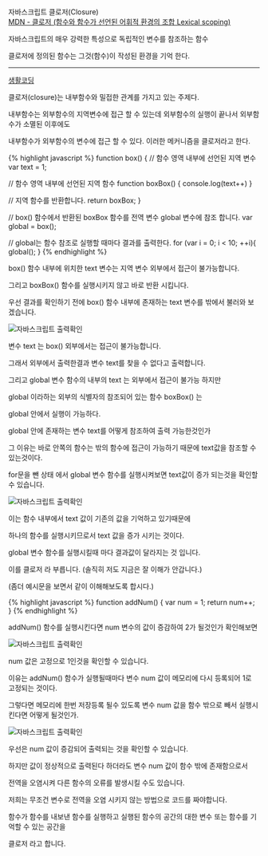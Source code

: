 <div class="box">
  <div class="small-title">자바스크립트 클로저(Closure)</div>
  <div class="pro-txt">
    <a href="https://developer.mozilla.org/ko/docs/Web/JavaScript/Guide/Closures" target="_balnk">
      MDN - 클로저 (함수와 함수가 선언된 어휘적 환경의 조합 Lexical scoping)
    </a>
    <p>자바스크립트의 매우 강력한 특성으로 독립적인 변수를 참조하는 함수</p>
    <p>클로저에 정의된 함수는 그것(함수)이 작성된 환경을 기억 한다.</p>
    <hr>
    <a href="https://opentutorials.org/course/743/6544" target="_balnk">
      생활코딩
    </a>
    <p>클로저(closure)는 내부함수와 밀접한 관계를 가지고 있는 주제다. </p>
    <p>내부함수는 외부함수의 지역변수에 접근 할 수 있는데 외부함수의 실행이 끝나서 외부함수가 소멸된 이후에도</p>
    <p>내부함수가 외부함수의 변수에 접근 할 수 있다. 이러한 메커니즘을 클로저라고 한다.</p>
  </div>
  
{% highlight javascript %}
function box() {
  // 함수 영역 내부에 선언된 지역 변수
  var text = 1;
  
  // 함수 영역 내부에 선언된 지역 함수
  function boxBox() {
    console.log(text++)
  }
  
  // 지역 함수를 반환합니다.
  return boxBox;
}

// box() 함수에서 반환된 boxBox 함수를 전역 변수 global 변수에 참조 합니다.
var global = box();

// global는 함수 참조로 실행할 때마다 결과를 출력한다.
for (var i = 0; i < 10; ++i){
  global();
}
{% endhighlight %}

<p>box() 함수 내부에 위치한 text 변수는 지역 변수 외부에서 접근이 불가능합니다.</p>
<p>그리고 boxBox() 함수를 실행시키지 않고 바로 반환 시킵니다.</p>
<p>우선 결과를 확인하기 전에 box() 함수 내부에 존재하는 text 변수를 밖에서 불러와 보겠습니다.</p>
<div class="img-box">
  <img src="{{ site.baseurl }}/static/img/post/2018-10-25-1.png" alt="자바스크립트 출력확인" />
</div>
<p>변수 text 는 box() 외부에서는 접근이 불가능합니다.</p>
<p>그래서 외부에서 출력한결과 변수 text를 찾을 수 없다고 출력합니다.</p>
<p>그리고 global 변수 함수의 내부의 text 는 외부에서 접근이 불가능 하지만</p>
<p>global 이라하는 외부의 식별자의 참조되어 있는 함수 boxBox() 는</p>
<p>global 안에서 실행이 가능하다.</p>
<p>global 안에 존재하는 변수 text를 어떻게 참조하여 출력 가능한것인가</p>
<p>그 이유는 바로 안쪽의 함수는 밖의 함수에 접근이 가능하기 때문에 text값을 참조할 수 있는것이다.</p>
<p>for문을 뺀 상태 에서 global 변수 함수를 실행시켜보면 text값이 증가 되는것을 확인할 수 있습니다. </p>
<div class="img-box">
  <img src="{{ site.baseurl }}/static/img/post/2018-10-25-2.png" alt="자바스크립트 출력확인" />
</div>
<p>이는 함수 내부에서 text 값이 기존의 값을 기억하고 있기때문에</p>
<p>하나의 함수를 실행시키므로서 text 값을 증가 시키는 것이다.</p>
<p>global 변수 함수를 실행시킬때 마다 결과값이 달라지는 것 입니다.</p>
<p>이를 클로저 라 부릅니다. (솔직히 저도 지금은 잘 이해가 안갑니다.)</p>
<p>(좀더 예시문을 보면서 같이 이해해보도록 합시다.)</p>
</div>

<div class="box">
{% highlight javascript %}
  function addNum() {
    var num = 1;
    return num++;
  }
{% endhighlight %}
  <p>addNum() 함수를 실행시킨다면 num 변수의 값이 증감하여 2가 될것인가 확인해보면</p>
<div class="img-box">
  <img src="{{ site.baseurl }}/static/img/post/2018-10-25-3.png" alt="자바스크립트 출력확인" />
</div>
  <p>num 값은 고정으로 1인것을 확인할 수 있습니다.</p>
  <p>이유는 addNum() 함수가 실행될때마다 변수 num 값이 메모리에 다시 등록되어 1로 고정되는 것이다.</p>
  <p>그렇다면 메모리에 한번 저장등록 될수 있도록 변수 num 값을 함수 밖으로 빼서 실행시킨다면 어떻게 될것인가.</p>
<div class="img-box">
  <img src="{{ site.baseurl }}/static/img/post/2018-10-25-4.png" alt="자바스크립트 출력확인" />
</div>
  <p>우선은 num 값이 증감되어 출력되는 것을 확인할 수 있습니다.</p>
  <p>하지만 값이 정상적으로 출력된다 하더라도 변수 num 값이 함수 밖에 존재함으로서</p>
  <p>전역을 오염시켜 다른 함수의 오류를 발생시킬 수도 있습니다.</p>
</div>

<div class="box">
  <p>저희는 무조건 변수로 전역을 오염 시키지 않는 방법으로 코드를 짜야합니다.</p>
  <p>함수가 함수를 내보낸 함수를 실행하고 실행된 함수의 공간의 대한 변수 또는 함수를 기억할 수 있는 공간을</p>
  <p>클로저 라고 합니다.</p>
</div>
